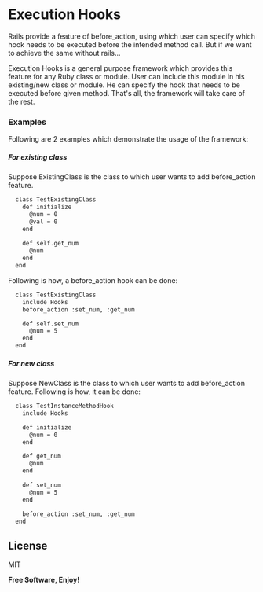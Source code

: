 # Execution Hooks

Rails provide a feature of before_action, using which user can specify which hook needs to be executed before the intended method call. But if we want to achieve the same without rails...

Execution Hooks is a general purpose framework which provides this feature for any Ruby class or module. User can include this module in his existing/new class or module. He can specify the hook that needs to be executed before given method. That's all, the framework will take care of the rest.

### Examples

Following are 2 examples which demonstrate the usage of the framework:

##### For existing class

Suppose ExistingClass is the class to which user wants to add before_action feature. 
```sh
  class TestExistingClass
    def initialize
      @num = 0
      @val = 0
    end
    
    def self.get_num
      @num
    end
  end
```

Following is how, a before_action hook can be done:
```sh
  class TestExistingClass
    include Hooks
    before_action :set_num, :get_num

    def self.set_num
      @num = 5
    end
  end
```

##### For new class

Suppose NewClass is the class to which user wants to add before_action feature. Following is how, it can be done:
```sh
  class TestInstanceMethodHook
    include Hooks

    def initialize
      @num = 0
    end

    def get_num
      @num
    end

    def set_num
      @num = 5
    end

    before_action :set_num, :get_num
  end
```

License
----

MIT


**Free Software, Enjoy!**
